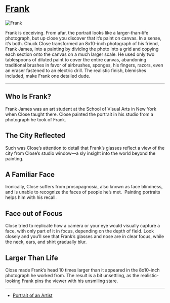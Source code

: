 # [Frank](http://artstories.artsmia.org/#/o/1721)
![Frank](http://api.artsmia.org/images/1721/large.jpg)

Frank is deceiving. From afar, the portrait looks like a larger-than-life photograph, but up close you discover that it’s paint on canvas. In a sense, it’s both. Chuck Close transformed an 8x10-inch photograph of his friend, Frank James, into a painting by dividing the photo into a grid and copying each section onto the canvas on a much larger scale. He used only two tablespoons of diluted paint to cover the entire canvas, abandoning traditional brushes in favor of airbrushes, sponges, his fingers, razors, even an eraser fastened to an electric drill. The realistic finish, blemishes included, make Frank one detailed dude.

---

## Who Is Frank?

Frank James was an art student at the School of Visual Arts in New York when Close taught there. Close painted the portrait in his studio from a photograph he took of Frank.

## The City Reflected

Such was Close’s attention to detail that Frank’s glasses reflect a view of the city from Close’s studio window—a sly insight into the world beyond the painting.

## A Familiar Face

Ironically, Close suffers from prosopagnosia, also known as face blindness, and is unable to recognize the faces of people he’s met.  Painting portraits helps him with his recall.

## Face out of Focus

Close tried to replicate how a camera or your eye would visually capture a face, with only part of it in focus, depending on the depth of field. Look closely and you’ll see that Frank’s glasses and nose are in clear focus, while the neck, ears, and shirt gradually blur.

## Larger Than Life

Close made Frank’s head 10 times larger than it appeared in the 8x10-inch photograph he worked from. The result is a bit unsettling, as the realistic-looking Frank pins the viewer with his unsmiling stare.

---

* [Portrait of an Artist](../stories/portrait-of-an-artist.md)
